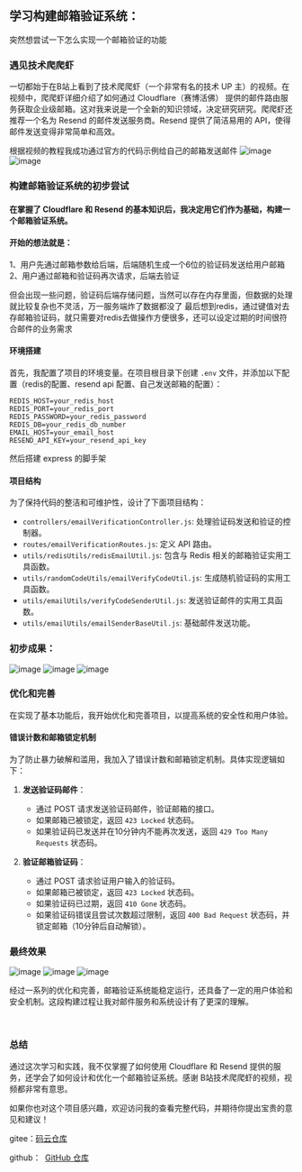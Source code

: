 ## 学习构建邮箱验证系统：

突然想尝试一下怎么实现一个邮箱验证的功能

### 遇见技术爬爬虾

一切都始于在B站上看到了技术爬爬虾（一个非常有名的技术 UP 主）的视频。在视频中，爬爬虾详细介绍了如何通过 Cloudflare（赛博活佛） 提供的邮件路由服务获取企业级邮箱。这对我来说是一个全新的知识领域，决定研究研究。爬爬虾还推荐一个名为 Resend 的邮件发送服务商。Resend 提供了简洁易用的 API，使得邮件发送变得非常简单和高效。

根据视频的教程我成功通过官方的代码示例给自己的邮箱发送邮件
![image](https://github.com/user-attachments/assets/64116c47-d738-4a67-abdd-f01993682f1a)
![image](https://github.com/user-attachments/assets/e93f3f3c-16ba-4087-86bd-59e9ef055b78)

### 构建邮箱验证系统的初步尝试

#### 在掌握了 Cloudflare 和 Resend 的基本知识后，我决定用它们作为基础，构建一个邮箱验证系统。
#### 开始的想法就是：
1、用户先通过邮箱参数给后端，后端随机生成一个6位的验证码发送给用户邮箱
2、用户通过邮箱和验证码再次请求，后端去验证

但会出现一些问题，验证码后端存储问题，当然可以存在内存里面，但数据的处理就比较复杂也不灵活，万一服务端炸了数据都没了
最后想到redis，通过键值对去存邮箱验证码，就只需要对redis去做操作方便很多，还可以设定过期的时间很符合邮件的业务需求


#### 环境搭建

首先，我配置了项目的环境变量。在项目根目录下创建 `.env` 文件，并添加以下配置（redis的配置、resend api 配置、自己发送邮箱的配置）：

```env
REDIS_HOST=your_redis_host
REDIS_PORT=your_redis_port
REDIS_PASSWORD=your_redis_password
REDIS_DB=your_redis_db_number
EMAIL_HOST=your_email_host
RESEND_API_KEY=your_resend_api_key
```

然后搭建 express 的脚手架

#### 项目结构

为了保持代码的整洁和可维护性，设计了下面项目结构：

- `controllers/emailVerificationController.js`: 处理验证码发送和验证的控制器。
- `routes/emailVerificationRoutes.js`: 定义 API 路由。
- `utils/redisUtils/redisEmailUtil.js`: 包含与 Redis 相关的邮箱验证实用工具函数。
- `utils/randomCodeUtils/emailVerifyCodeUtil.js`: 生成随机验证码的实用工具函数。
- `utils/emailUtils/verifyCodeSenderUtil.js`: 发送验证邮件的实用工具函数。
- `utils/emailUtils/emailSenderBaseUtil.js`: 基础邮件发送功能。

### 初步成果：
![image](https://github.com/user-attachments/assets/4714414d-3cd0-4344-8b2f-9c311c0bce41)
![image](https://github.com/user-attachments/assets/9f1dd2e3-c542-4b22-a2f8-808139c075a0)
![image](https://github.com/user-attachments/assets/21f75900-524c-4510-97eb-02ad593d425f)


### 优化和完善

在实现了基本功能后，我开始优化和完善项目，以提高系统的安全性和用户体验。


#### 错误计数和邮箱锁定机制

为了防止暴力破解和滥用，我加入了错误计数和邮箱锁定机制。具体实现逻辑如下：

1. **发送验证码邮件**：
   - 通过 POST 请求发送验证码邮件，验证邮箱的接口。
   - 如果邮箱已被锁定，返回 `423 Locked` 状态码。
   - 如果验证码已发送并在10分钟内不能再次发送，返回 `429 Too Many Requests` 状态码。

2. **验证邮箱验证码**：
   - 通过 POST 请求验证用户输入的验证码。
   - 如果邮箱已被锁定，返回 `423 Locked` 状态码。
   - 如果验证码已过期，返回 `410 Gone` 状态码。
   - 如果验证码错误且尝试次数超过限制，返回 `400 Bad Request` 状态码，并锁定邮箱（10分钟后自动解锁）。



### 最终效果
![image](https://github.com/user-attachments/assets/21f7bab7-f67e-4d30-b8b2-9192cd7190c8)
![image](https://github.com/user-attachments/assets/856684b9-d9ea-4faa-99a5-08f743dcb41e)
![image](https://github.com/user-attachments/assets/ec52ad8f-fcd9-4a4d-9ad3-ad9b8b2dc681)


经过一系列的优化和完善，邮箱验证系统能稳定运行，还具备了一定的用户体验和安全机制。这段构建过程让我对邮件服务和系统设计有了更深的理解。

​
### 总结
通过这次学习和实践，我不仅掌握了如何使用 Cloudflare 和 Resend 提供的服务，还学会了如何设计和优化一个邮箱验证系统。感谢 B站技术爬爬虾的视频，视频都非常有意思。

如果你也对这个项目感兴趣，欢迎访问我的查看完整代码，并期待你提出宝贵的意见和建议！


gitee：[码云仓库](https://gitee.com/mbjdot/email-resend-demo.git)

github：  [GitHub 仓库](https://github.com/TMDOG666/email-resend-demo) 

​